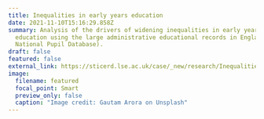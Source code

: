 ```yaml
---
title: Inequalities in early years education
date: 2021-11-10T15:16:29.858Z
summary: Analysis of the drivers of widening inequalities in early years
  education using the large administrative educational records in England (the
  National Pupil Database).
draft: false
featured: false
external_link: https://sticerd.lse.ac.uk/case/_new/research/Inequalities_Early_Education/default.asp
image:
  filename: featured
  focal_point: Smart
  preview_only: false
  caption: "Image credit: Gautam Arora on Unsplash"
---
```

